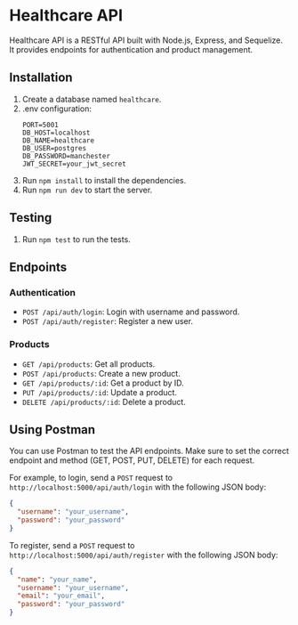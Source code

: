 # Healthcare API

Healthcare API is a RESTful API built with Node.js, Express, and Sequelize. It provides endpoints for authentication and product management.

## Installation

1. Create a database named `healthcare`.
2. .env configuration:
   ```
   PORT=5001
   DB_HOST=localhost
   DB_NAME=healthcare
   DB_USER=postgres
   DB_PASSWORD=manchester
   JWT_SECRET=your_jwt_secret
   ```
3. Run `npm install` to install the dependencies.
4. Run `npm run dev` to start the server.

## Testing

1. Run `npm test` to run the tests.

## Endpoints

### Authentication

* `POST /api/auth/login`: Login with username and password.
* `POST /api/auth/register`: Register a new user.

### Products

* `GET /api/products`: Get all products.
* `POST /api/products`: Create a new product.
* `GET /api/products/:id`: Get a product by ID.
* `PUT /api/products/:id`: Update a product.
* `DELETE /api/products/:id`: Delete a product.

## Using Postman

You can use Postman to test the API endpoints. Make sure to set the correct endpoint and method (GET, POST, PUT, DELETE) for each request.

For example, to login, send a `POST` request to `http://localhost:5000/api/auth/login` with the following JSON body:

```json
{
  "username": "your_username",
  "password": "your_password"
}
```

To register, send a `POST` request to `http://localhost:5000/api/auth/register` with the following JSON body:

```json
{
  "name": "your_name",
  "username": "your_username",
  "email": "your_email",
  "password": "your_password"
}
```
